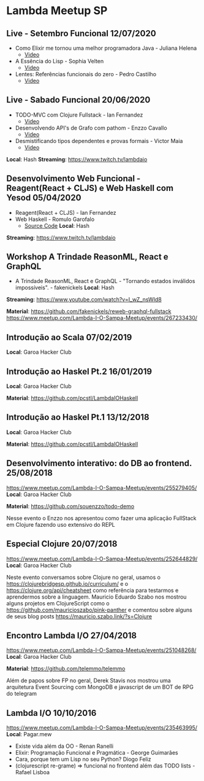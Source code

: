 # Lambda Meetup SP

## Live - Setembro Funcional 12/07/2020
- Como Elixir me tornou uma melhor programadora Java - Juliana Helena
  - [Video](https://youtu.be/T-iE9wx8nfA)
- A Essência do Lisp - Sophia Velten
  - [Video](https://youtu.be/j3FEFuoVN5c)
- Lentes: Referências funcionais do zero - Pedro Castilho
  - [Video](https://www.youtube.com/watch?v=l4_psfnKiVk&t=1s)


## Live - Sabado Funcional 20/06/2020
- TODO-MVC com Clojure Fullstack - Ian Fernandez
  - [Video](https://youtu.be/TPRczpkFjMw)
- Desenvolvendo API's de Grafo com pathom - Enzzo Cavallo
  - [Video](https://www.youtube.com/watch?v=M7kXoU-ZhJk&t=463s)
- Desmistificando tipos dependentes e provas formais - Victor Maia
  - [Video](https://www.youtube.com/watch?v=l4_psfnKiVk&t=1s)


**Local**: Hash 
**Streaming**: https://www.twitch.tv/lambdaio

## Desenvolvimento Web Funcional - Reagent(React + CLJS) e Web Haskell com Yesod 05/04/2020
- Reagent(React + CLJS) - Ian Fernandez
- Web Haskell - Romulo Garofalo
  - [Source Code](https://github.com/romulogarofalo/lambdaIO)
**Local**: Hash 

**Streaming**: https://www.twitch.tv/lambdaio

## Workshop A Trindade ReasonML, React e GraphQL
- A Trindade ReasonML, React e GraphQL - "Tornando estados inválidos impossíveis". - fakenickels
**Local**: Hash 

**Streaming**: https://www.youtube.com/watch?v=I_wZ_nsWld8

**Material**: https://github.com/fakenickels/reweb-graphql-fullstack
https://www.meetup.com/Lambda-I-O-Sampa-Meetup/events/267233430/

## Introdução ao Scala 07/02/2019
**Local**: Garoa Hacker Club

## Introdução ao Haskel Pt.2 16/01/2019
**Local**: Garoa Hacker Club

**Material**: https://github.com/pcstl/LambdaIOHaskell

## Introdução ao Haskel Pt.1 13/12/2018
**Local**: Garoa Hacker Club

**Material**: https://github.com/pcstl/LambdaIOHaskell

## Desenvolvimento interativo: do DB ao frontend. 25/08/2018
https://www.meetup.com/Lambda-I-O-Sampa-Meetup/events/255279405/
**Local**: Garoa Hacker Club

**Material**: https://github.com/souenzzo/todo-demo

Nesse evento o Enzzo nos apresentou como fazer uma aplicação FullStack em Clojure fazendo uso extensivo do REPL

## Especial Clojure 20/07/2018
https://www.meetup.com/Lambda-I-O-Sampa-Meetup/events/252644829/
**Local**: Garoa Hacker Club

Neste evento conversamos sobre Clojure no geral, usamos o https://clojurebridgesp.github.io/curriculum/ e o https://clojure.org/api/cheatsheet como referência para testarmos e aprendermos sobre a linguagem.
Mauricio Eduardo Szabo nos mostrou alguns projetos em ClojureScript como o https://github.com/mauricioszabo/pink-panther e comentou sobre alguns de seus blog posts https://mauricio.szabo.link/?s=Clojure

## Encontro Lambda I/O 27/04/2018
https://www.meetup.com/Lambda-I-O-Sampa-Meetup/events/251048268/
**Local**: Garoa Hacker Club

**Material**: https://github.com/telemmo/telemmo

Além de papos sobre FP no geral, Derek Stavis nos mostrou uma arquitetura Event Sourcing com MongoDB e javascript de um BOT de RPG do telegram

## Lambda I/O 10/10/2016
https://www.meetup.com/Lambda-I-O-Sampa-Meetup/events/235463995/
**Local**: Pagar.mew

- Existe vida além da OO - Renan Ranelli
- Elixir: Programação Funcional e Pragmática - George Guimarães
- Cara, porque tem um Lisp no seu Python? Diogo Feliz 
- (clojurescript re-grame) => funcional no frontend além das TODO lists - Rafael Lisboa

